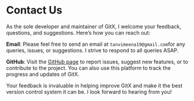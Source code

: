 ---
---
# Contact Us

As the sole developer and maintainer of GitX, I welcome your feedback, questions, and suggestions. Here’s how you can reach out:

**Email**: Please feel free to send an email at `tanvimeena19@gmail.com`for any queries, issues, or suggestions. I strive to respond to all queries ASAP.

**GitHub**: Visit the [GitHub page](https://github.com/GitX) to report issues, suggest new features, or to contribute to the project. You can also use this platform to track the progress and updates of GitX.

Your feedback is invaluable in helping improve GitX and make it the best version control system it can be. I look forward to hearing from you!
